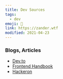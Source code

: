 ```yaml
---
title: Dev Sources
tags:
  - dev
emoji: 📔
link: https://zander.wtf
modified: 2021-04-23
---
```


### Blogs, Articles

- [Dev.to](https://dev.to/)
- [Frontend Handbook](https://frontendmasters.com/guides/front-end-handbook/2019/#3.8)
- [Hackeron](https://hackernoon.com/the-2018-react-js-roadmap-4d0a43814c02)
